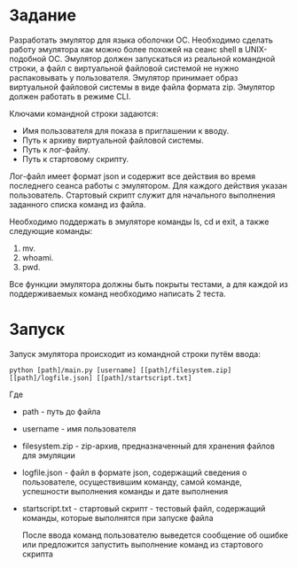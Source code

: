 # Задание
Разработать эмулятор для языка оболочки ОС. Необходимо сделать работу
эмулятора как можно более похожей на сеанс shell в UNIX-подобной ОС.
Эмулятор должен запускаться из реальной командной строки, а файл с
виртуальной файловой системой не нужно распаковывать у пользователя.
Эмулятор принимает образ виртуальной файловой системы в виде файла формата
zip. Эмулятор должен работать в режиме CLI.

Ключами командной строки задаются:
* Имя пользователя для показа в приглашении к вводу.
* Путь к архиву виртуальной файловой системы.
* Путь к лог-файлу.
* Путь к стартовому скрипту.

Лог-файл имеет формат json и содержит все действия во время последнего
сеанса работы с эмулятором. Для каждого действия указан пользователь.
Стартовый скрипт служит для начального выполнения заданного списка
команд из файла.

Необходимо поддержать в эмуляторе команды ls, cd и exit, а также
следующие команды:
1. mv.
2. whoami.
3. pwd.

Все функции эмулятора должны быть покрыты тестами, а для каждой из
поддерживаемых команд необходимо написать 2 теста.

# Запуск
Запуск эмулятора происходит из командной строки путём ввода:
```
python [path]/main.py [username] [[path]/filesystem.zip] [[path]/logfile.json] [[path]/startscript.txt]
```
Где
* path - путь до файла
* username - имя пользователя
* filesystem.zip - zip-архив, предназначенный для хранения файлов для эмуляции
* logfile.json - файл в формате json, содержащий сведения о пользователе, осуществившим команду, самой команде, успешности выполнения команды и дате выполнения
* startscript.txt - стартовый скрипт - тестовый файл, содержащий команды, которые выполнятся при запуске файла

  После ввода команд пользователю выведется сообщение об ошибке или предложится запустить выполнение команд из стартового скрипта
